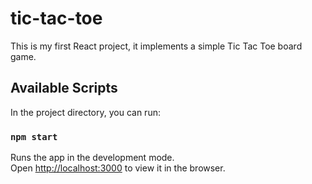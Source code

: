 # tic-tac-toe

This is my first React project, it implements a simple Tic Tac Toe board game.

## Available Scripts

In the project directory, you can run:

### `npm start`

Runs the app in the development mode.\
Open [http://localhost:3000](http://localhost:3000) to view it in the browser.
